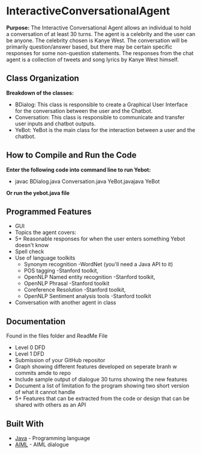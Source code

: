 # InteractiveConversationalAgent
**Purpose:**
The Interactive Conversational Agent allows an individual to hold a conversation of at least 30 turns. The agent is a celebrity and the user can be anyone. The celebrity chosen is Kanye West. The conversation will be primarily question/answer based, but there may be certain specific responses for some non-question statements. The responses from the chat agent is a collection of tweets and song lyrics by Kanye West himself.

## Class Organization

**Breakdown of the classes:**
* BDialog: This class is responsible to create a Graphical User Interface for the conversation between the user and the Chatbot. 
* Conversation: This class is responsible to communicate and transfer user inputs and chatbot outputs. 
* YeBot: YeBot is the main class for the interaction between a user and the chatbot. 

## How to Compile and Run the Code
**Enter the following code into command line to run Yebot:**
* javac BDialog.java Conversation.java YeBot.javajava YeBot

**Or run the yebot.java file**

## Programmed Features
* GUI
* Topics the agent covers:
* 5+ Reasonable responses for when the user enters something Yebot doesn't know
* Spell check
* Use of language toolkits
    * Synonym recognition -WordNet (you'll need a Java API to it)
    * POS tagging -Stanford toolkit, 
    * OpenNLP Named entity recognition -Stanford toolkit, 
    * OpenNLP Phrasal -Stanford toolkit
    * Coreference Resolution -Stanford toolkit, 
    * OpenNLP Sentiment analysis tools -Stanford toolkit
* Conversation with another agent in class

## Documentation
Found in the files folder and ReadMe File
* Level 0 DFD
* Level 1 DFD
* Submission of your GitHub repositor
* Graph showing different features developed on seperate branh w commits amde to repo
* Include sample output of dialogue 30 turns showing the new features
* Document a list of limitation fo the program showing two short version of what it cannot handle
* 5+ Features that can be extracted from the code or design that can be shared with others as an API



## Built With

* [Java](https://www.java.com/) - Programming language 
* [AIML](https://www.tutorialspoint.com/aiml/) - AIML dialogue





